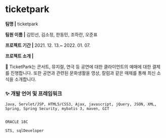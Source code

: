 # ticketpark

__팀명 |__ ticketpark

__팀원 이름 |__ 김민선, 김소정, 한동민, 조하란, 오준표

__프로젝트 기간 |__ 2021. 12. 13.~ 2022. 01. 07.

__프로젝트 소개 |__ 

📌 TicketPark는 콘서트, 뮤지컬, 연극 등 공연에 대한 클라이언트의 예매에 대한 결제를 진행합니다. 
    또한 공연과 관련된 문화생활을 영상, 칼럼과 같은 매체를 통해 최신 소식을 소개합니다.


### ✨ 개발 언어 및 프레임워크
```
Java, Servlet/JSP, HTML5/CSS3, Ajax, javascript, jQuery, JSON, XML,
Spring, Spring Security, mybatis 3, maven, GIT


ORACLE 18C

STS, sqlDeveloper
```
